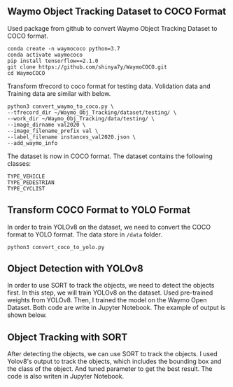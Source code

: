 
## Waymo Object Tracking Dataset to COCO Format
Used package from github to convert Waymo Object Tracking Dataset to COCO format.
```angular2html
conda create -n waymococo python=3.7
conda activate waymococo
pip install tensorflow==2.1.0
git clone https://github.com/shinya7y/WaymoCOCO.git
cd WaymoCOCO
```
Transform tfrecord to coco format for testing data.
Volidation data and Training data are similar with below.
```angular2html
python3 convert_waymo_to_coco.py \
--tfrecord_dir ~/Waymo_Obj_Tracking/dataset/testing/ \
--work_dir ~/Waymo_Obj_Tracking/data/testing/ \
--image_dirname val2020 \
--image_filename_prefix val \
--label_filename instances_val2020.json \
--add_waymo_info
```
The dataset is now in COCO format. The dataset contains the following classes:
```angular2html
TYPE_VEHICLE
TYPE_PEDESTRIAN
TYPE_CYCLIST
```
## Transform COCO Format to YOLO Format
In order to train YOLOv8 on the dataset, we need to convert the COCO format to YOLO format. The data store in `/data` folder.
```angular2html
python3 convert_coco_to_yolo.py
```
## Object Detection with YOLOv8
In order to use SORT to track the objects, we need to detect the objects first. 
In this step, we will train YOLOv8 on the dataset. Used pre-trained weights from YOLOv8. Then, I trained the model on the Waymo Open Dataset.
Both code are write in Jupyter Notebook.
The example of output is shown below.

## Object Tracking with SORT
After detecting the objects, we can use SORT to track the objects.
I used Yolov8's output to track the objects, which includes the bounding box and the class of the object.
And tuned parameter to get the best result.
The code is also writen in Jupyter Notebook.